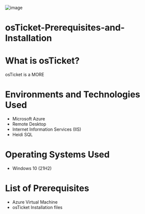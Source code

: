 ![image](https://github.com/user-attachments/assets/9898bdf6-5ad1-4f64-8d30-c8627afc20e9)
# osTicket-Prerequisites-and-Installation
# What is osTicket?
osTicket is a MORE
# Environments and Technologies Used
+ Microsoft Azure
+ Remote Desktop
+ Internet Information Services (IIS)
+ Heidi SQL
# Operating Systems Used
+ Windows 10 (21H2)
# List of Prerequisites
+ Azure Virtual Machine
+ osTicket Installation files

